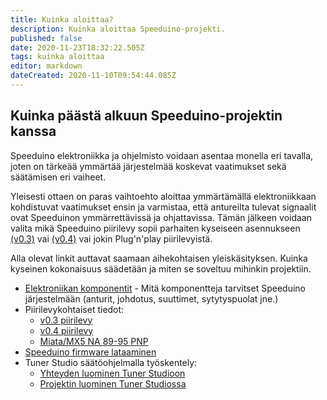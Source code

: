 ```yaml
---
title: Kuinka aloittaa?
description: Kuinka aloittaa Speeduino-projekti.
published: false
date: 2020-11-23T18:32:22.505Z
tags: kuinka aloittaa
editor: markdown
dateCreated: 2020-11-10T09:54:44.085Z
---
```


## Kuinka päästä alkuun Speeduino-projektin kanssa

Speeduino elektroniikka ja ohjelmisto voidaan asentaa monella eri tavalla, joten on tärkeää ymmärtää järjestelmää koskevat vaatimukset sekä säätämisen eri vaiheet.

Yleisesti ottaen on paras vaihtoehto aloittaa ymmärtämällä elektroniikkaan kohdistuvat vaatimukset ensin ja varmistaa, että antureilta tulevat signaalit ovat Speeduinon ymmärrettävissä ja ohjattavissa. Tämän jälkeen voidaan valita mikä Speeduino piirilevy sopii parhaiten kyseiseen asennukseen [(v0.3)](/boards/V03) vai [(v0.4)](/boards/V04) vai jokin Plug'n'play piirilevyistä. 

Alla olevat linkit auttavat saamaan aihekohtaisen yleiskäsityksen. Kuinka kyseinen kokonaisuus säädetään ja miten se soveltuu mihinkin projektiin.

- [Elektroniikan komponentit](/speeduino_jarjestelman_komponentit) - Mitä komponentteja tarvitset Speeduino järjestelmään (anturit, johdotus, suuttimet, sytytyspuolat jne.)
- Piirilevykohtaiset tiedot:
  - [v0.3 piirilevy](/boards/V03)
  - [v0.4 piirilevy](/boards/V04)
  - [Miata/MX5 NA 89-95 PNP](/boards/MX5_PNP)
-   [Speeduino firmware lataaminen](/Installing_Firmware)
-   Tuner Studio säätöohjelmalla työskentely:
    -   [Yhteyden luominen Tuner Studioon](/Connecting_to_TunerStudio)
    -   [Projektin luominen Tuner Studiossa](/Configuring_TunerStudio)
